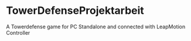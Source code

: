 # TowerDefenseProjektarbeit
A Towerdefense game for PC Standalone and connected with LeapMotion Controller
